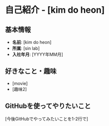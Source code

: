 # 自己紹介 - [kim do heon]

## 基本情報
- **名前**: [kim do heon]
- **所属**: [sin lab]
- **入社年月**: [YYYY年MM月]

## 好きなこと・趣味
- [movie]
- [趣味2]

## GitHubを使ってやりたいこと
[今後GitHubでやってみたいことを1-2行で]